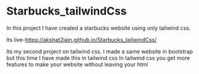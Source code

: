 # Starbucks_tailwindCss
In this project I have created a starbucks website using only tailwind css.

Its live-https://akshat2jain.github.io/Starbucks_tailwindCss/

Its my second project on tailwind css. I made a same website in bootstrap but this time I have made this in tailwind css
In tailwind css you get more features to make your website without leaving your html


